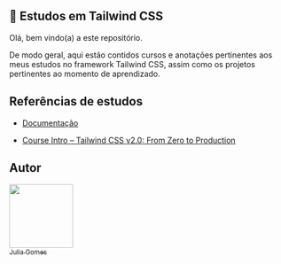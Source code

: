 ## :ocean: Estudos em Tailwind CSS

Olá, bem vindo(a) a este repositório.

De modo geral, aqui estão contidos cursos e anotações pertinentes aos meus estudos no framework Tailwind CSS, assim como os projetos pertinentes ao momento de aprendizado.

## Referências de estudos

- [Documentação](https://tailwindcss.com/docs/installation)

- [Course Intro – Tailwind CSS v2.0: From Zero to Production](https://youtube.com/playlist?list=PL5f_mz_zU5eXWYDXHUDOLBE0scnuJofO0)

## Autor

[<img src="https://gcdnb.pbrd.co/images/tNTZEyqSrl84.png?o=1" width=115><br><sub>Julia Gomes</sub>](https://github.com/JuliaGomesDev)
